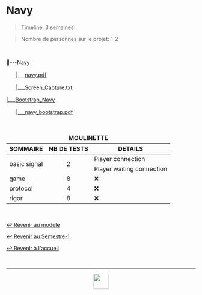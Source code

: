 # Navy

> Timeline: 3 semaines

> Nombre de personnes sur le projet: 1-2

<br>

📂---[Navy](https://github.com/Studio-17/Epitech-Subjects/tree/main/Semester-1/B-PSU-101/Navy/Navy)

ㅤㅤ|\_\_\_[navy.pdf](https://github.com/Studio-17/Epitech-Subjects/blob/main/Semester-1/B-PSU-101/Navy/Navy/navy.pdf)

ㅤㅤ|\_\_\_[Screen_Capture.txt](https://github.com/Studio-17/Epitech-Subjects/blob/main/Semester-1/B-PSU-101/Navy/Navy/Screen_Capture.txt)

|\_\_\_[Bootstrap_Navy](https://github.com/Studio-17/Epitech-Subjects/tree/main/Semester-1/B-PSU-101/Navy/Bootstrap_Navy)

ㅤㅤ|\_\_\_[navy_bootstrap.pdf](https://github.com/Studio-17/Epitech-Subjects/blob/main/Semester-1/B-PSU-101/Navy/Bootstrap_Navy/navy_bootstrap.pdf)

<br>

<table align="center">
    <thead>
    <tr>
            <td colspan="3" align="center"><strong>MOULINETTE</strong></td>
    </tr>
        <tr>
            <th>SOMMAIRE</th>
            <th>NB DE TESTS</th>
            <th>DETAILS</th>
        </tr>
    </thead>
    <tbody>
        <tr>
            <td rowspan="2">basic signal</td>
            <td rowspan="2" style="text-align: center;">2</td>
            <td>Player connection</td>
        </tr>
        <tr>
            <td>Player waiting connection</td>
        </tr>
        <tr>
            <td rowspan="1">game</td>
            <td rowspan="1" style="text-align: center;">8</td>
            <td>❌</td>
        </tr>
        <tr>
            <td rowspan="1">protocol</td>
            <td rowspan="1" style="text-align: center;">4</td>
            <td>❌</td>
        </tr>
        <tr>
            <td rowspan="1">rigor</td>
            <td rowspan="1" style="text-align: center;">8</td>
            <td>❌</td>
        </tr>
    </tbody>
</table>

<br>

[↩️ Revenir au module](https://github.com/Studio-17/Epitech-Subjects/tree/main/Semester-1/B-PSU-101)

[↩️ Revenir au Semestre-1](https://github.com/Studio-17/Epitech-Subjects/tree/main/Semester-1)

[↩️ Revenir à l'accueil](https://github.com/Studio-17/Epitech-Subjects)

<br>

---

<div align="center">

<a href="https://github.com/Studio-17" target="_blank"><img src="../../../voc17.gif" width="40"></a>
